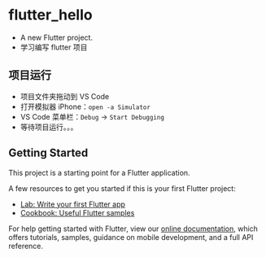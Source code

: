 # flutter_hello

* A new Flutter project.
* 学习编写 flutter 项目

## 项目运行

* 项目文件夹拖动到 VS Code
* 打开模拟器 iPhone：`open -a Simulator`
* VS Code 菜单栏：`Debug` -> `Start Debugging`
* 等待项目运行。。。

## Getting Started

This project is a starting point for a Flutter application.

A few resources to get you started if this is your first Flutter project:

- [Lab: Write your first Flutter app](https://flutter.dev/docs/get-started/codelab)
- [Cookbook: Useful Flutter samples](https://flutter.dev/docs/cookbook)

For help getting started with Flutter, view our
[online documentation](https://flutter.dev/docs), which offers tutorials,
samples, guidance on mobile development, and a full API reference.
